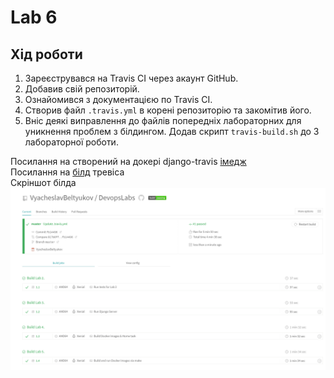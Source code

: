 # Lab 6
## Хід роботи
1. Зареєструвався на Travis CI через акаунт GitHub.
2. Добавив свій репозиторій.
3. Ознайомився з документацією по Travis CI.
4. Створив файл ```.travis.yml``` в корені репозиторію та закомітив його.
5. Вніс деякі виправлення до файлів попередніх лабораторних для уникнення проблем з білдингом. Додав скрипт ```travis-build.sh``` до 3 лабораторної роботи.

Посилання на створений на докері django-travis [імедж](https://hub.docker.com/layers/133609212/vyacheslavbeltyukov/lab4/django-travis/images/sha256-345fda1827c0411706c6e855993a1cfbfd0d9dc7e22e9f5e9eefaf31e06b5b5f?context=explore) <br>
Посилання на [білд](https://travis-ci.com/github/VyacheslavBeltyukov/DevopsLabs) тревіса <br>
Скріншот білда
![](screen.png)
